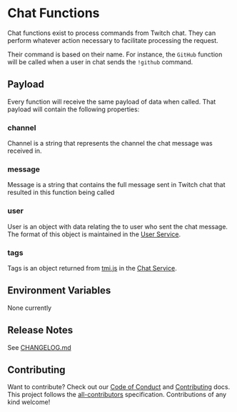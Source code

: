 # Chat Functions

Chat functions exist to process commands from Twitch chat. They can perform whatever action necessary
to facilitate processing the request.

Their command is based on their name. For instance, the `GitHub` function will be called when a
user in chat sends the `!github` command.

## Payload

Every function will receive the same payload of data when called. That payload will contain the following properties:

### channel

Channel is a string that represents the channel the chat message was received in.

### message

Message is a string that contains the full message sent in Twitch chat that resulted in this function being called

### user

User is an object with data relating the to user who sent the chat message. The format of this object is maintained in the [User Service](../../services/user/).

### tags

Tags is an object returned from [tmi.js](https://github.com/tmijs/tmi.js) in the [Chat Service](../../services/chat/).

## Environment Variables

None currently

## Release Notes

See [CHANGELOG.md](../../../CHANGELOG.md)

## Contributing

Want to contribute? Check out our [Code of Conduct](../../../CODE_OF_CONDUCT.md) and [Contributing](CONTRIBUTING.md) docs. This project follows the [all-contributors](https://github.com/all-contributors/all-contributors) specification. Contributions of any kind welcome!
